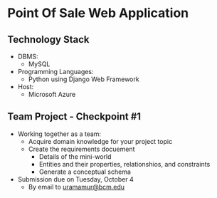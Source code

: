 # Point Of Sale Web Application

## Technology Stack
  - DBMS:
    - MySQL
  - Programming Languages:
    - Python using Django Web Framework
  - Host:
    - Microsoft Azure 

## Team Project - Checkpoint #1
  - Working together as a team:
    - Acquire domain knowledge for your project topic
    - Create the requirements docuement
      - Details of the mini-world
      - Entities and their properties, relationshios, and constraints
      - Generate a conceptual schema
  - Submission due on Tuesday, October 4
    - By email to uramamur@bcm.edu
